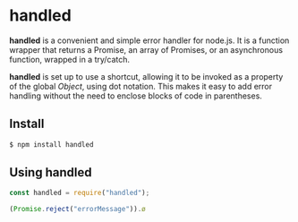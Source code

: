 # handled

__handled__ is a convenient and simple error handler for node.js. It is a function wrapper that returns a Promise, an array of Promises, or an asynchronous function, wrapped in a try/catch. 

__handled__ is set up to use a shortcut, allowing it to be invoked as a property of the global *Object*, using dot notation. This makes it easy to add error handling without the need to enclose blocks of code in parentheses.

## Install

``` bash
$ npm install handled
```

## Using handled

```javascript
const handled = require("handled");

(Promise.reject("errorMessage")).ø

```